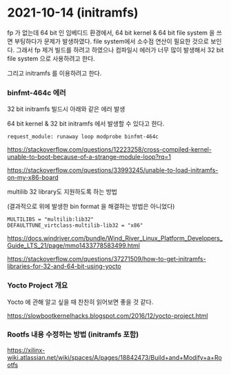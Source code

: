 # 2021-10-14 (initramfs)

fp 가 없는데 64 bit 인 임베디드 환경에서, 64 bit kernel & 64 bit file system 을 쓰면 부팅하다가 문제가 발생하였다. file system에서 소수점 연산이 필요한 것으로 보인다. 그래서 fp 제거 빌드를 하려고 하였으나 컴파일시 에러가 너무 많이 발생해서 32 bit file system 으로 사용하려고 한다.

그리고 initramfs 를 이용하려고 한다.



### binfmt-464c 에러

32 bit initramfs 빌드시 아래와 같은 에러 발생

64 bit kernel & 32 bit initramfs 에서 발생할 수 있다고 한다.

```shell
request_module: runaway loop modprobe binfmt-464c
```

https://stackoverflow.com/questions/12223258/cross-compiled-kernel-unable-to-boot-because-of-a-strange-module-loop?rq=1

https://stackoverflow.com/questions/33993245/unable-to-load-initramfs-on-my-x86-board



multilib 32 library도 지원하도록 하는 방법

(결과적으로 위에 발생한 bin format 을 해결하는 방법은 아니었다)

```shell
MULTILIBS = "multilib:lib32"
DEFAULTTUNE_virtclass-multilib-lib32 = "x86"
```

https://docs.windriver.com/bundle/Wind_River_Linux_Platform_Developers_Guide_LTS_21/page/mmo1433778583499.html

https://stackoverflow.com/questions/37271509/how-to-get-initramfs-libraries-for-32-and-64-bit-using-yocto



### Yocto Project 개요

Yocto 에 관해 알고 싶을 때 찬찬히 읽어보면 좋을 것 같다.

https://slowbootkernelhacks.blogspot.com/2016/12/yocto-project.html



### Rootfs 내용 수정하는 방법 (initramfs 포함)

https://xilinx-wiki.atlassian.net/wiki/spaces/A/pages/18842473/Build+and+Modify+a+Rootfs